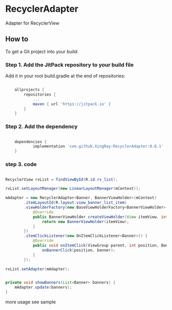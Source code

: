 # RecyclerAdapter
Adapter for RecyclerView

## How to 
To get a Git project into your build:

### Step 1. Add the JitPack repository to your build file

Add it in your root build.gradle at the end of repositories:

``` groovy

	allprojects {
		repositories {
			...
			maven { url 'https://jitpack.io' }
		}
	}

```

### Step 2. Add the dependency

``` groovy

	dependencies {
	        implementation 'com.github.XingRay:RecyclerAdapter:0.0.1'
	}

```

### step 3. code

```java

RecyclerView rvList = findViewById(R.id.rv_list);

rvList.setLayoutManager(new LinearLayoutManager(mContext));

mAdapter = new RecyclerAdapter<Banner, BannerViewHolder>(mContext)
		.itemLayoutId(R.layout.view_banner_list_item)
		.viewHolderFactory(new BaseViewHolderFactory<BannerViewHolder>() {
			@Override
			public BannerViewHolder createViewHolder(View itemView, int viewType) {
				return new BannerViewHolder(itemView);
			}
		})
		.itemClickListener(new OnItemClickListener<Banner>() {
			@Override
			public void onItemClick(ViewGroup parent, int position, Banner banner) {
				onBannerClick(position, banner);
			}
		});

rvList.setAdapter(mAdapter);

```

```java

private void showBanners(List<Banner> banners) {
    mAdapter.update(banners);
}

```

more usage see sample
